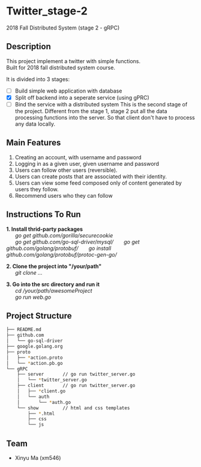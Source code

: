 # Twitter_stage-2
2018 Fall Distributed System (stage 2 - gRPC)

## Description
This project implement a twitter with simple functions.  
Built for 2018 fall distributed system course.

It is divided into 3 stages:
- [ ] Build simple web application with database
- [x] Split off backend into a seperate service (using gPRC)
- [ ] Bind the service with a distributed system
This is the second stage of the project. Different from the stage 1, stage 2 put all the data processing functions into the server. So that client don't have to process any data locally.

## Main Features
1. Creating an account, with username and password
2. Logging in as a given user, given username and password
3. Users can follow other users (reversible).
4. Users can create posts that are associated with their identity.
5. Users can view some feed composed only of content generated by users they follow.
6. Recommend users who they can follow

## Instructions To Run
**1. Install thrid-party packages**   
&nbsp;&nbsp;&nbsp;&nbsp;&nbsp;&nbsp;*go get github.com/gorilla/securecookie*  
&nbsp;&nbsp;&nbsp;&nbsp;&nbsp;&nbsp;*go get github.com/go-sql-driver/mysql/*
&nbsp;&nbsp;&nbsp;&nbsp;&nbsp;&nbsp;*go get github.com/golang/protobuf/*
&nbsp;&nbsp;&nbsp;&nbsp;&nbsp;&nbsp;*go install github.com/golang/protobuf/protoc-gen-go/*

**2. Clone the project into "/your/path"**  
&nbsp;&nbsp;&nbsp;&nbsp;&nbsp;&nbsp;*git clone ...*  

**3. Go into the src directory and run it**  
&nbsp;&nbsp;&nbsp;&nbsp;&nbsp;&nbsp;*cd /your/path/awesomeProject*  
&nbsp;&nbsp;&nbsp;&nbsp;&nbsp;&nbsp;*go run web.go*

## Project Structure
```bash
├── README.md
├── github.com
│   └── go-sql-driver
├── google.golang.org
├── proto
│   ├── *action.proto
│   └── *action.pb.go
└── gRPC
    ├── server       // go run twitter_server.go
    │   └── *twitter_server.go
    ├── client       // go run twitter_server.go
    │   ├── *client.go
    │   └── auth
    │       └── *auth.go
    └── show         // html and css templates
        ├── *.html
        ├── css
        └── js
```

## Team
- Xinyu Ma (xm546)
